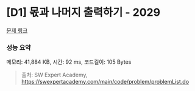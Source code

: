 # [D1] 몫과 나머지 출력하기 - 2029 

[문제 링크](https://swexpertacademy.com/main/code/problem/problemDetail.do?contestProbId=AV5QGNvKAtEDFAUq) 

### 성능 요약

메모리: 41,884 KB, 시간: 92 ms, 코드길이: 105 Bytes



> 출처: SW Expert Academy, https://swexpertacademy.com/main/code/problem/problemList.do
